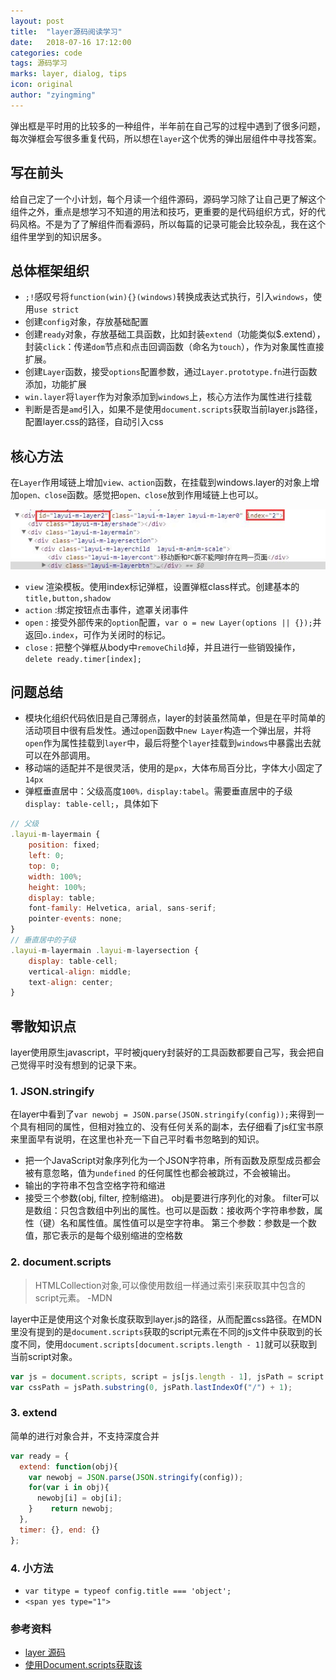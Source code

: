 ```yaml
---
layout: post
title:  "layer源码阅读学习"
date:   2018-07-16 17:12:00
categories: code
tags: 源码学习
marks: layer, dialog, tips
icon: original
author: "zyingming"
---
```


弹出框是平时用的比较多的一种组件，半年前在自己写的过程中遇到了很多问题，每次弹框会写很多重复代码，所以想在`layer`这个优秀的弹出层组件中寻找答案。

## 写在前头
给自己定了一个小计划，每个月读一个组件源码，源码学习除了让自己更了解这个组件之外，重点是想学习不知道的用法和技巧，更重要的是代码组织方式，好的代码风格。不是为了了解组件而看源码，所以每篇的记录可能会比较杂乱，我在这个组件里学到的知识居多。

## 总体框架组织
- `;!`感叹号将`function(win){}(windows)`转换成表达式执行，引入`windows`，使用`use strict`
- 创建`config`对象，存放基础配置
- 创建`ready`对象，存放基础工具函数，比如封装`extend`（功能类似$.extend），封装`click`：传递`dom`节点和点击回调函数（命名为`touch`），作为对象属性直接扩展。
- 创建`Layer`函数，接受`options`配置参数，通过`Layer.prototype.fn`进行函数添加，功能扩展
- `win.layer`将`layer`作为对象添加到`windows`上，核心方法作为属性进行挂载
- 判断是否是`amd`引入，如果不是使用`document.scripts`获取当前layer.js路径，配置layer.css的路径，自动引入css

## 核心方法
在`Layer`作用域链上增加`view、action`函数，在挂载到windows.layer的对象上增加`open、close`函数。感觉把`open、close`放到作用域链上也可以。

![layer 结构](/assets/images/pictures/2018-07/layer_1.jpg)

- `view` 
渲染模板。使用index标记弹框，设置弹框class样式。创建基本的`title,button,shadow`
- `action` :绑定按钮点击事件，遮罩关闭事件
- `open` : 接受外部传来的`option`配置，`var o = new Layer(options || {});`并返回`o.index`，可作为关闭时的标记。
- `close` : 把整个弹框从body中`removeChild`掉，并且进行一些销毁操作，`delete ready.timer[index];`

## 问题总结
- 模块化组织代码依旧是自己薄弱点，layer的封装虽然简单，但是在平时简单的活动项目中很有启发性。通过`open`函数中`new Layer`构造一个弹出层，并将`open`作为属性挂载到`layer`中，最后将整个`layer`挂载到`windows`中暴露出去就可以在外部调用。
- 移动端的适配并不是很灵活，使用的是`px`，大体布局百分比，字体大小固定了`14px`
- 弹框垂直居中：父级高度`100%，display:tabel`。需要垂直居中的子级`display: table-cell;`，具体如下

```javascript
// 父级
.layui-m-layermain {
    position: fixed;
    left: 0;
    top: 0;
    width: 100%;
    height: 100%;
    display: table;
    font-family: Helvetica, arial, sans-serif;
    pointer-events: none;
}
// 垂直居中的子级
.layui-m-layermain .layui-m-layersection {
    display: table-cell;
    vertical-align: middle;
    text-align: center;
}
```

## 零散知识点
layer使用原生javascript，平时被jquery封装好的工具函数都要自己写，我会把自己觉得平时没有想到的记录下来。

### 1. JSON.stringify
在layer中看到了`var newobj = JSON.parse(JSON.stringify(config));`来得到一个具有相同的属性，但相对独立的、没有任何关系的副本，去仔细看了js红宝书原来里面早有说明，在这里也补充一下自己平时看书忽略到的知识。
- 把一个JavaScript对象序列化为一个JSON字符串，所有函数及原型成员都会被有意忽略，值为`undefined` 的任何属性也都会被跳过，不会被输出。
- 输出的字符串不包含空格字符和缩进
- 接受三个参数(obj, filter, 控制缩进)。
obj是要进行序列化的对象。
filter可以是数组：只包含数组中列出的属性。也可以是函数：接收两个字符串参数，属性（键）名和属性值。属性值可以是空字符串。
第三个参数：参数是一个数值，那它表示的是每个级别缩进的空格数
    
### 2. document.scripts
> HTMLCollection对象,可以像使用数组一样通过索引来获取其中包含的script元素。 -MDN

layer中正是使用这个对象长度获取到layer.js的路径，从而配置css路径。在MDN里没有提到的是`document.scripts`获取的script元素在不同的js文件中获取到的长度不同，使用`document.scripts[document.scripts.length - 1]`就可以获取到当前script对象。

```javascript
var js = document.scripts, script = js[js.length - 1], jsPath = script.src;
var cssPath = jsPath.substring(0, jsPath.lastIndexOf("/") + 1);
```

### 3. extend
简单的进行对象合并，不支持深度合并

```javascript
var ready = {
  extend: function(obj){
    var newobj = JSON.parse(JSON.stringify(config));
    for(var i in obj){
      newobj[i] = obj[i];
    }    return newobj;
  }, 
  timer: {}, end: {}
};
```
### 4. 小方法
- `var titype = typeof config.title === 'object';`
- `<span yes type="1">`

### 参考资料
- [layer 源码](https://github.com/sentsin/layer)
- [使用Document.scripts获取该<script>元素](http://keenwon.com/1250.html)
